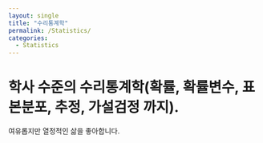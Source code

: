```yaml
---
layout: single
title: "수리통계학"
permalink: /Statistics/
categories:
  - Statistics
---
```


# 학사 수준의 수리통계학(확률, 확률변수, 표본분포, 추정, 가설검정 까지).

여유롭지만 열정적인 삶을 좋아합니다.
